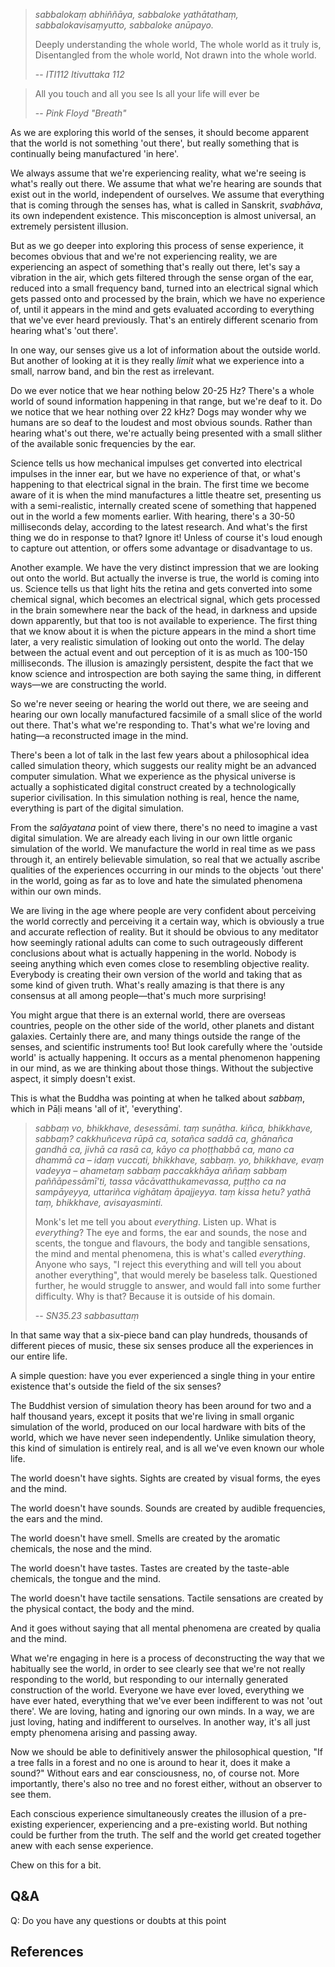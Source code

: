 > *sabbalokaṃ abhiññāya,*
> *sabbaloke yathātathaṃ,*
> *sabbalokavisaṃyutto,*
> *sabbaloke anūpayo.* 
> 
> Deeply understanding the whole world, 
> The whole world as it truly is, 
> Disentangled from the whole world, 
> Not drawn into the whole world.
> 
> -- *ITI112 Itivuttaka 112*

> All you touch and all you see
> Is all your life will ever be
> 
> -- *Pink Floyd "Breath"*

As we are exploring this world of the senses, it should become apparent that the world is not something 'out there', but really something that is continually being manufactured 'in here'.

We always assume that we're experiencing reality, what we're seeing is what's really out there. We assume that what we're hearing are sounds that exist out in the world, independent of ourselves. We assume that everything that is coming through the senses has, what is called in Sanskrit, *svabhāva*, its own independent existence. This misconception is almost universal, an extremely persistent illusion.

But as we go deeper into exploring this process of sense experience, it becomes obvious that and we're not experiencing reality, we are experiencing an aspect of something that's really out there, let's say a vibration in the air, which gets filtered through the sense organ of the ear, reduced into a small frequency band, turned into an electrical signal which gets passed onto and processed by the brain, which we have no experience of, until it appears in the mind and gets evaluated according to everything that we've ever heard previously. That's an entirely different scenario from hearing what's 'out there'.

In one way, our senses give us a lot of information about the outside world. But another of looking at it is they really *limit* what we experience into a small, narrow band, and bin the rest as irrelevant.

Do we ever notice that we hear nothing below 20-25 Hz? There's a whole world of sound information happening in that range, but we're deaf to it. Do we notice that we hear nothing over 22 kHz? Dogs may wonder why we humans are so deaf to the loudest and most obvious sounds. Rather than hearing what's out there, we're actually being presented with a small slither of the available sonic frequencies by the ear.

Science tells us how mechanical impulses get converted into electrical impulses in the inner ear, but we have no experience of that, or what's happening to that electrical signal in the brain. The first time we become aware of it is when the mind manufactures a little theatre set, presenting us with a semi-realistic, internally created scene of something that happened out in the world a few moments earlier. With hearing, there's a 30-50 milliseconds delay, according to the latest research. And what's the first thing we do in response to that? Ignore it! Unless of course it's loud enough to capture out attention, or offers some advantage or disadvantage to us.

Another example. We have the very distinct impression that we are looking out onto the world. But actually the inverse is true, the world is coming into us. Science tells us that light hits the retina and gets converted into some chemical signal, which becomes an electrical signal, which gets processed in the brain somewhere near the back of the head, in darkness and upside down apparently, but that too is not available to experience. The first thing that we know about it is when the picture appears in the mind a short time later, a very realistic simulation of looking out onto the world. The delay between the actual event and out perception of it is as much as 100-150 milliseconds. The illusion is amazingly persistent, despite the fact that we know science and introspection are both saying the same thing, in different ways—we are constructing the world.

So we're never seeing or hearing the world out there, we are seeing and hearing our own locally manufactured facsimile of a small slice of the world out there. That's what we're responding to. That's what we're loving and hating—a reconstructed image in the mind.

There's been a lot of talk in the last few years about a philosophical idea called simulation theory, which suggests our reality might be an advanced computer simulation. What we experience as the physical universe is actually a sophisticated digital construct created by a technologically superior civilisation. In this simulation nothing is real, hence the name, everything is part of the digital simulation.

From the *saḷāyatana* point of view there, there's no need to imagine a vast digital simulation. We are already each living in our own little organic simulation of the world. We manufacture the world in real time as we pass through it, an entirely believable simulation, so real that we actually ascribe qualities of the experiences occurring in our minds to the objects 'out there' in the world, going as far as to love and hate the simulated phenomena within our own minds.

We are living in the age where people are very confident about perceiving the world correctly and perceiving it a certain way, which is obviously a true and accurate reflection of reality. But it should be obvious to any meditator how seemingly rational adults can come to such outrageously different conclusions about what is actually happening in the world. Nobody is seeing anything which even comes close to resembling objective reality. Everybody is creating their own version of the world and taking that as some kind of given truth. What's really amazing is that there is any consensus at all among people—that's much more surprising!

You might argue that there is an external world, there are overseas countries, people on the other side of the world, other planets and distant galaxies. Certainly there are, and many things outside the range of the senses, and scientific instruments too! But look carefully where the 'outside world' is actually happening. It occurs as a mental phenomenon happening in our mind, as we are thinking about those things. Without the subjective aspect, it simply doesn't exist.

This is what the Buddha was pointing at when he talked about *sabbaṃ*, which in Pāḷi means 'all of it', 'everything'.

> *sabbaṃ vo, bhikkhave, desessāmi. taṃ suṇātha. kiñca, bhikkhave, sabbaṃ? cakkhuñceva rūpā ca, sotañca saddā ca, ghānañca gandhā ca, jivhā ca rasā ca, kāyo ca phoṭṭhabbā ca, mano ca dhammā ca – idaṃ vuccati, bhikkhave, sabbaṃ. yo, bhikkhave, evaṃ vadeyya – ahametaṃ sabbaṃ paccakkhāya aññaṃ sabbaṃ paññāpessāmī’ti, tassa vācāvatthukamevassa, puṭṭho ca na sampāyeyya, uttariñca vighātaṃ āpajjeyya. taṃ kissa hetu? yathā taṃ, bhikkhave, avisayasminti.*
> 
> Monk's let me tell you about *everything*. Listen up. What is *everything*? The eye and forms, the ear and sounds, the nose and scents, the tongue and flavours, the body and tangible sensations, the mind and mental phenomena, this is what's called *everything*. Anyone who says, "I reject this everything and will tell you about another everything", that would merely be baseless talk. Questioned further, he would struggle to answer, and would fall into some further difficulty. Why is that? Because it is outside of his domain.
> 
> -- *SN35.23 sabbasuttaṃ*

In that same way that a six-piece band can play hundreds, thousands of different pieces of music, these six senses produce all the experiences in our entire life.

A simple question: have you ever experienced a single thing in your entire existence that's outside the field of the six senses? 

The Buddhist version of simulation theory has been around for two and a half thousand years, except it posits that we're living in small organic simulation of the world, produced on our local hardware with bits of the world, which we have never seen independently. Unlike simulation theory, this kind of simulation is entirely real, and is all we've even known our whole life.

The world doesn't have sights. Sights are created by visual forms, the eyes and the mind.

The world doesn't have sounds. Sounds are created by audible frequencies, the ears and the mind.

The world doesn't have smell. Smells are created by the aromatic chemicals, the nose and the mind.

The world doesn't have tastes. Tastes are created by the taste-able chemicals, the tongue and the mind.

The world doesn't have tactile sensations. Tactile sensations are created by the physical contact, the body and the mind.

And it goes without saying that all mental phenomena are created by qualia and the mind.

What we're engaging in here is a process of deconstructing the way that we habitually see the world, in order to see clearly see that we're not really responding to the world, but responding to our internally generated construction of the world. Everyone we have ever loved, everything we have ever hated, everything that we've ever been indifferent to was not 'out there'. We are loving, hating and ignoring our own minds. In a way, we are just loving, hating and indifferent to ourselves. In another way, it's all just empty phenomena arising and passing away.

Now we should be able to definitively answer the philosophical question, "If a tree falls in a forest and no one is around to hear it, does it make a sound?" Without ears and ear consciousness, no, of course not. More importantly, there's also no tree and no forest either, without an observer to see them.

Each conscious experience simultaneously creates the illusion of a pre-existing experiencer, experiencing and a pre-existing world. But nothing could be further from the truth. The self and the world get created together anew with each sense experience.

Chew on this for a bit.


## Q&A

Q: Do you have any questions or doubts at this point

## References
